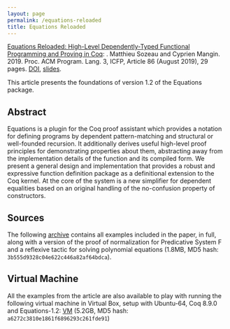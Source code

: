 ```yaml
---
layout: page
permalink: /equations-reloaded
title: Equations Reloaded
---
```


[Equations Reloaded: High-Level Dependently-Typed Functional Programming and Proving in Coq](https://www.irif.fr/~sozeau//research/publications/Equations_Reloaded-ICFP19.pdf): . Matthieu Sozeau and Cyprien Mangin. 2019. 
Proc. ACM Program. Lang. 3, ICFP, Article 86 (August 2019), 29 pages. [DOI](https://doi.org/10.1145/3341690),
[slides](http://www.irif.fr/~sozeau/research/publications/Equations_Reloaded-ICFP19-190819.pdf).

This article presents the foundations of version 1.2 of the Equations package.

Abstract
--------

Equations is a plugin for the Coq proof assistant which provides a
notation for defining programs by dependent pattern-matching and
structural or well-founded recursion. It additionally derives useful
high-level proof principles for demonstrating properties about them,
abstracting away from the implementation details of the function and its
compiled form. We present a general design and implementation that
provides a robust and expressive function definition package as a
definitional extension to the Coq kernel. At the core of the system is
a new simplifier for dependent equalities based on an original handling
of the no-confusion property of constructors.

Sources
-------

The following [archive](assets/equations-reloaded.tgz) contains
all examples included in the paper, in full, along with a version of the
proof of normalization for Predicative System F and a reflexive tactic
for solving polynomial equations (1.8MB, MD5 hash:
`3b555d9328c04e622c446a82af64bdca`).

Virtual Machine
---------------

All the examples from the article are also available to play with
running the following virtual machine in Virtual Box, setup with
Ubuntu-64, Coq 8.9.0 and Equations-1.2:
[VM](https://drive.google.com/file/d/1Zt_vLSBZou6nw-FwUrtRocs5jxyOoqq3/view?usp=sharing)
(5.2GB, MD5 hash: `a6272c3810e1861f6896293c261fde91`)
